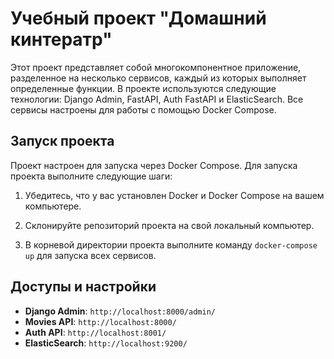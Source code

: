 # Учебный проект "Домашний кинтератр"

Этот проект представляет собой многокомпонентное приложение, разделенное на несколько сервисов, каждый из которых выполняет определенные функции. В проекте используются следующие технологии: Django Admin, FastAPI, Auth FastAPI и ElasticSearch. Все сервисы настроены для работы с помощью Docker Compose.

## Запуск проекта

Проект настроен для запуска через Docker Compose. Для запуска проекта выполните следующие шаги:

1. Убедитесь, что у вас установлен Docker и Docker Compose на вашем компьютере.

2. Склонируйте репозиторий проекта на свой локальный компьютер.

3. В корневой директории проекта выполните команду `docker-compose up` для запуска всех сервисов.


## Доступы и настройки

- **Django Admin**: `http://localhost:8000/admin/`
- **Movies API**: `http://localhost:8000/`
- **Auth API**: `http://localhost:8001/`
- **ElasticSearch**: `http://localhost:9200/`

